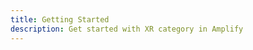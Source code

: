 ```yaml
---
title: Getting Started
description: Get started with XR category in Amplify
---
```


<inline-fragment platform="js" src="~/lib/xr/fragments/getting-started.md"></inline-fragment>